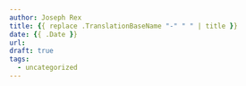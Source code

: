 ```yaml
---
author: Joseph Rex
title: {{ replace .TranslationBaseName "-" " " | title }}
date: {{ .Date }}
url:
draft: true
tags:
  - uncategorized
---
```

